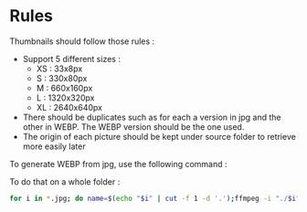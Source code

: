 # Rules

Thumbnails should follow those rules :

- Support 5 different sizes :
  - XS : 33x8px
  - S : 330x80px
  - M : 660x160px
  - L : 1320x320px
  - XL : 2640x640px
- There should be duplicates such as for each a version in jpg and the other in WEBP. The WEBP version should be the one used.
- The origin of each picture should be kept under source folder to retrieve more easily later

To generate WEBP from jpg, use the following command :

To do that on a whole folder :
```bash
for i in *.jpg; do name=$(echo "$i" | cut -f 1 -d '.');ffmpeg -i "./$i" -c:v libwebp "./$name.webp";done
```

